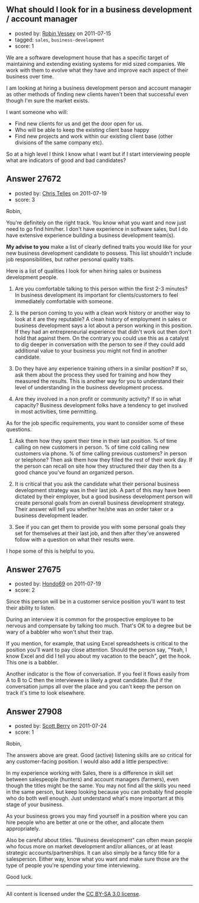 ## What should I look for in a business development / account manager

- posted by: [Robin Vessey](https://stackexchange.com/users/-1/984-robin-vessey) on 2011-07-15
- tagged: `sales`, `business-development`
- score: 1

We are a software development house that has a specific target of maintaining and extending existing systems for mid sized companies. We work with them to evolve what they have and improve each aspect of their business over time. 

I am looking at hiring a business development person and account manager as other methods of finding new clients haven't been that successful even though I'm sure the market exists.

I want someone who will: 

 - Find new clients for us and get the door open for us.
 - Who will be able to keep the existing client base happy
 - Find new projects and work within our existing client base (other divisions of the same company etc).

So at a high level I think I know what I want but if I start interviewing people what are indicators of good and bad candidates?


## Answer 27672

- posted by: [Chris Telles](https://stackexchange.com/users/-1/12065-chris-telles) on 2011-07-19
- score: 3

Robin,

You're definitely on the right track. You know what you want and now just need to go find him/her. I don't have experience in software sales, but I do have extensive experience building a business development team(s).

**My advise to you** make a list of clearly defined traits you would like for your new business development candidate to possess. This list shouldn't include job responsibilities, but rather personal quality traits. 

Here is a list of qualities I look for when hiring sales or business development people.

 1. Are you comfortable talking to this person within the first 2-3 minutes? In business             development its important for clients/customers to feel immediately comfortable with someone. 

 2. Is the person coming to you with a clean work history or another way to look at it are they reputable? A clean history of employment in sales or business development says a lot about a person working in this position. If they had an entrepreneurial experience that didn't work out then don't hold that against them. On the contrary you could use this as a catalyst to dig deeper in conversation with the person to see if they could add additional value to your business you might not find in another candidate.

 3. Do they have any experience training others in a similar position? If so, ask them about the process they used for training and how they measured the results. This is another way for you to understand their level of understanding in the business development process.

 4. Are they involved in a non profit or community activity? If so in what capacity? Business development folks have a tendency to get involved in most activities, time permitting.

As for the job specific requirements, you want to consider some of these questions.

 1. Ask them how they spent their time in their last position. % of time calling on new customers in person. % of time cold calling new customers via phone. % of time calling previous customers? in person or telephone? Then ask them how they filled the rest of their work day. If the person can recall on site how they structured their day then its a good chance you've found an organized person. 

 2. It is critical that you ask the candidate what their personal business development strategy was in their last job. A part of this may have been dictated by their employer, but a good business development person will create personal goals from an overall business development strategy. Their answer will tell you whether he/she was an order taker or a business development leader.

 3. See if you can get them to provide you with some personal goals they set for themselves at their last job, and then after they've answered follow with a question on what their results were.

I hope some of this is helpful to you.






## Answer 27675

- posted by: [Hondo69](https://stackexchange.com/users/-1/11716-hondo69) on 2011-07-19
- score: 2

Since this person will be in a customer service position you'll want to test their ability to listen.

During an interview it is common for the prospective employee to be nervous and compensate by talking too much.  That's OK to a degree but be wary of a babbler who won't shut their trap.

If you mention, for example, that using Excel spreadsheets is critical to the position you'll want to pay close attention.  Should the person say, "Yeah, I know Excel and did I tell you about my vacation to the beach", get the hook.  This one is a babbler.

Another indicator is the flow of conversation.  If you feel it flows easily from A to B to C then the interviewee is likely a great candidate.  But if the conversation jumps all over the place and you can't keep the person on track it's time to look elsewhere.


## Answer 27908

- posted by: [Scott Berry](https://stackexchange.com/users/-1/12148-scott-berry) on 2011-07-24
- score: 1

Robin,

The answers above are great.  Good (active) listening skills are *so* critical for any customer-facing position.  I would also add a little perspective:

In my experience working with Sales, there is a difference in skill set between salespeople (hunters) and account managers (farmers), even though the titles might be the same.  You may not find all the skills you need in the same person, but keep looking because you can probably find people who do both well enough.  Just understand what's more important at this stage of your business.

As your business grows you may find yourself in a position where you can hire people who are better at one or the other, and allocate them appropriately.

Also be careful about titles.  "Business development" can often mean people who focus more on market development and/or alliances, or at least strategic accounts/partnerships.  It can also simply be a fancy title for a salesperson.  Either way, know what you want and make sure those are the type of people you're spending your time interviewing.

Good luck.



---

All content is licensed under the [CC BY-SA 3.0 license](https://creativecommons.org/licenses/by-sa/3.0/).
